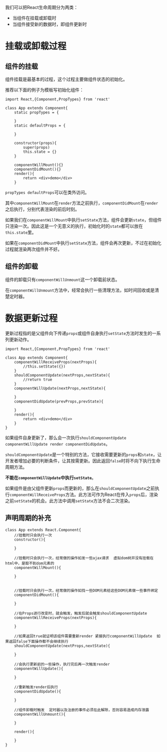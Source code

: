 我们可以把React生命周期分为两类：

* 当组件在挂载或卸载时
* 当组件接受新的数据时，即组件更新时

# 挂载或卸载过程

## 组件的挂载

组件挂载是最基本的过程，这个过程主要做组件状态的初始化。

推荐以下面的例子为模板写初始化组件：

```
import React,{Component,PropTypes} from 'react'

class App extends Component{
    static propTypes = {
        
    }
    static defaultProps = {

    }

    constructor(props){
        super(props)
        this.state = {}
    }

    componentWillMount(){}
    componentDidMount(){}
    render(){
        return <div>demo</div>    
    }
```

`propTypes defaultProps`可以在类外访问。

其中`componentWillMount`在`render`方法之前执行，`componentDidMount`在`render`之后执行，分别代表渲染的前后时刻。

如果我们在`componentWillMount`中执行`setState`方法，组件会更新`state`，但组件只渲染一次。因此这是一个无意义的执行，初始化时的`state`都可以放在`this.state`里。

如果在`componentDidMount`中执行`setState`方法，组件会再次更新，不过在初始化过程就渲染两次组件并不好。

## 组件的卸载

组件的卸载只有`componentWillUnmount`这一个卸载前状态。

在`componentWillUnmount`方法中，经常会执行一些清理方法，如时间回收或是清楚定时器。

# 数据更新过程
更新过程指的是父组件向下传递`props`或组件自身执行`setState`方法时发生的一系列更新动作。

```
import React,{Component,PropTypes} from 'react'

class App extends Component{
    componentWillReceiveProps(nextProps){
        //this.setState({})
    }
    shouldComponentUpdate(nextProps,nextState){
        //return true
    }
    componentWillUpdate(nextProps,nextState){

    }
    componentDidUpdate(prevProps,prevState){

    }
    render(){
        return <div>demo</div>
    }
}
```

如果组件自身更新了，那么会一次执行`shouldComponentUpdate componentWillUpdate render componentDidUpdate`。

`shouldComponentUpdate`是一个特别的方法，它接收需要更新的`props`和`state`，让开发者增加必要的判断条件，让其按需更新。因此返回`false`时将不向下执行生命周期方法。

**不能在`componentWillUpdate`中执行`setState`**。

如果组件是由父组件更新`props`而更新的，那么在`shouldComponentUpdate`之前执行`componentWillReceiveProps`方法。此方法可作为React在传入`props`后，渲染之前`setState`的机会。此方法中调用`setState`方法不会二次渲染。   

## 声明周期的补充

```
class App extends React.Component{
    //挂载时只会执行一次
    constructor(){
        
    }

    //挂载时只会执行一次，经常做的操作如发一些ajax请求  虚拟dom树并没有挂载在html中，是取不到dom元素的
    componentWillMount(){

    }


    //挂载时只会执行一次，经常做的操作如找一些DOM元素给这些DOM元素做一些事件绑定
    componentDidMount(){

    }

    //在Props进行改变时，就会触发，触发后就会触发shouldComponentUpdate
    componentWillReceiveProps(nextProps){

    }

    //如果返回true就证明该组件需要重新render 紧接执行componentWillUpdate  如果返回false下面操作都不会继续执行
    shouldComponentUpdate(nextProps,nextState){

    }

    //会执行更新前的一些操作，执行完后再一次触发render
    componentWillUpdate(){

    }

    //重新触发render后执行
    componentDidUpdate(){

    }

    //组件卸载时触发  定时器以及注册的事件必须在此解除，否则容易造成内存泄露
    componentWillUnmount(){

    }

    render(){
        
    }
}
```